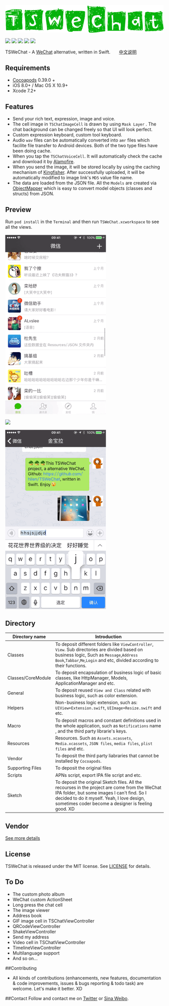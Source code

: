 <img src="./images/logo.png" alt="TSWeChat" title="TSWeChat"/>

<a href="https://github.com/hilen/TSWeChat"><img src="https://img.shields.io/travis/rust-lang/rust.svg"></a>
<a href="https://swift.org/"><img src="https://img.shields.io/badge/Swift-compatible-orange.svg"></a>
<img src="https://img.shields.io/badge/platform-iOS%208.0%2B-ff69b4.svg">
<a href="https://github.com/hilen/TSWeChat/blob/master/LICENSE"><img src="https://img.shields.io/badge/license-MIT-green.svg?style=flat"></a>
<a href="http://twitter.com/hilenlai"><img src="https://img.shields.io/badge/twitter-@hilenlai-blue.svg?style=flat"></a>

TSWeChat - A [WeChat](https://itunes.apple.com/cn/app/wei/id414478124) alternative, written in Swift. &nbsp;&nbsp;&nbsp;&nbsp;&nbsp;&nbsp;[中文说明](Chinese_README.md)

## Requirements
- [Cocoapods](https://github.com/CocoaPods/CocoaPods) 0.39.0 +
- iOS 8.0+ / Mac OS X 10.9+
- Xcode 7.2+


## Features
- Send your rich text, expression, image and voice.
- The cell image in `TSChatImageCell` is drawn by using `Mask Layer` . The chat background can be changed freely so that UI will look perfect.
- Custom expression keyboard, custom tool keyboard.
- Audio `wav` files can be automatically converted into `amr` files which facilite file transfer to Android devices. Both of the two type files have been doing cache.
- When you tap the `TSChatVoiceCell`. It will automatically check the cache and download it by [Alamofire](https://github.com/Alamofire/Alamofire). 
- When you send the image, it will be stored locally by using the caching mechanism of [Kingfisher](https://github.com/onevcat/Kingfisher). After successfully uploaded, it will be automatically modified to image link's `MD5` value file name.
- The data are loaded from the JSON file. All the `Models` are created via [ObjectMapper](https://github.com/Hearst-DD/ObjectMapper) which is easy to convert model objects (classes and structs) from JSON.



## Preview
Run `pod install` in the `Terminal` and then run `TSWeChat.xcworkspace` to see all the views.<br><br>
![](images/preview1.gif)

![](images/preview2.gif)

![](images/preview3.gif)

## Directory

Directory name|Introduction
---|---
Classes| To deposit different folders like `ViewController`, `View`. Sub directories are divided based on business logic, Such as `Message`,`Address Book`,`Tabbar`,`Me`,`Login` and etc, divided according to their functions. 
Classes/CoreModule| To deposit encapsulation of business logic of basic classes, like HttpManager, Models, ApplicationManager and etc.
General|To deposit reused `View and Class` related with business logic, such as color extension.
Helpers|Non-business logic extension, such as: `UIView+Extension.swift`, `UIImage+Resize.swift` and etc.
Macro|To deposit macros and constant definitions used in the whole application, such as ` Notifications ` name , and  the third party librarie's keys.
Resources| Resources. Such as `Assets.xcassets`, `Media.xcassets`, `JSON files`, `media files`, `plist files` and etc.
Vendor| To deposit the third party liabraries that cannot be installed by `Cocoapods`.
Supporting Files| To deposit the original files
Scripts| APNs script, export IPA file script and etc.
Sketch| To deposit the original Sketch files. All the recourses in the project are come from the WeChat IPA folder, but some images I can't find. So I decided to do it myself. Yeah, I love design, sometimes coder become a designer is feeling good. XD


## Vendor
[See more details](https://github.com/hilen/TSWeChat/blob/master/Podfile)

## License
TSWeChat is released under the MIT license. See [LICENSE](https://github.com/hilen/TSWeChat/blob/master/LICENSE) for details.

## To Do
- The custom photo album
- WeChat custom ActionSheet
- Long press the chat cell
- The image viewer
- Address book
- GIF image cell in TSChatViewController
- QRCodeViewController
- ShakeViewController
- Send my address
- Video cell in TSChatViewController
- TimelineViewController
- Multilanguage support
- And so on...

##Contributing
- All kinds of contributions (enhancements, new features, documentation & code improvements, issues & bugs reporting & todo task) are welcome. Let's make it better. XD

##Contact
Follow and contact me on [Twitter](http://twitter.com/hilenlai) or [Sina Weibo](http://weibo.com/laihailong).




